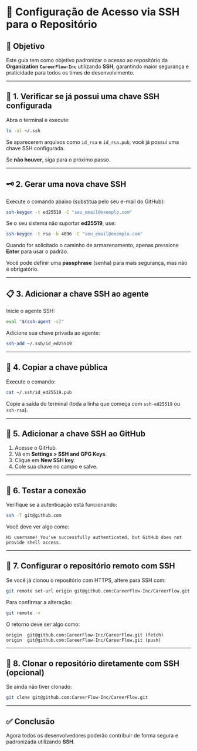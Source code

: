 # 🔐 Configuração de Acesso via SSH para o Repositório

## 📌 Objetivo
Este guia tem como objetivo padronizar o acesso ao repositório da **Organization `CareerFlow-Inc`** utilizando **SSH**, garantindo maior segurança e praticidade para todos os times de desenvolvimento.

---

## 🚀 1. Verificar se já possui uma chave SSH configurada

Abra o terminal e execute:
```bash
ls -al ~/.ssh
```
Se aparecerem arquivos como `id_rsa` e `id_rsa.pub`, você já possui uma chave SSH configurada.

Se **não houver**, siga para o próximo passo.

---

## 🗝️ 2. Gerar uma nova chave SSH

Execute o comando abaixo (substitua pelo seu e-mail do GitHub):
```bash
ssh-keygen -t ed25519 -C "seu_email@exemplo.com"
```
Se o seu sistema não suportar **ed25519**, use:
```bash
ssh-keygen -t rsa -b 4096 -C "seu_email@exemplo.com"
```

Quando for solicitado o caminho de armazenamento, apenas pressione **Enter** para usar o padrão.

Você pode definir uma **passphrase** (senha) para mais segurança, mas não é obrigatório.

---

## 📋 3. Adicionar a chave SSH ao agente

Inicie o agente SSH:
```bash
eval "$(ssh-agent -s)"
```

Adicione sua chave privada ao agente:
```bash
ssh-add ~/.ssh/id_ed25519
```

---

## 🔗 4. Copiar a chave pública

Execute o comando:
```bash
cat ~/.ssh/id_ed25519.pub
```

Copie a saída do terminal (toda a linha que começa com `ssh-ed25519` ou `ssh-rsa`).

---

## 🧩 5. Adicionar a chave SSH ao GitHub

1. Acesse o GitHub.  
2. Vá em **Settings > SSH and GPG Keys**.  
3. Clique em **New SSH key**.  
4. Cole sua chave no campo e salve.

---

## 🧠 6. Testar a conexão

Verifique se a autenticação está funcionando:
```bash
ssh -T git@github.com
```

Você deve ver algo como:
```
Hi username! You've successfully authenticated, but GitHub does not provide shell access.
```

---

## 📁 7. Configurar o repositório remoto com SSH

Se você já clonou o repositório com HTTPS, altere para SSH com:

```bash
git remote set-url origin git@github.com:CareerFlow-Inc/CareerFlow.git
```

Para confirmar a alteração:
```bash
git remote -v
```

O retorno deve ser algo como:
```
origin  git@github.com:CareerFlow-Inc/CareerFlow.git (fetch)
origin  git@github.com:CareerFlow-Inc/CareerFlow.git (push)
```

---

## 🧩 8. Clonar o repositório diretamente com SSH (opcional)

Se ainda não tiver clonado:
```bash
git clone git@github.com:CareerFlow-Inc/CareerFlow.git
```

---

## ✅ Conclusão

Agora todos os desenvolvedores poderão contribuir de forma segura e padronizada utilizando **SSH**.
